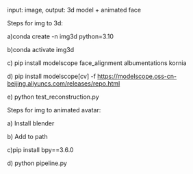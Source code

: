 
input: image, output: 3d model + animated face

Steps for img to 3d:

a)conda create -n img3d python=3.10

b)conda activate img3d 

c) pip install modelscope face_alignment albumentations kornia

d) pip install modelscope[cv] -f https://modelscope.oss-cn-beijing.aliyuncs.com/releases/repo.html

e) python test_reconstruction.py


Steps for img to animated avatar:

a) Install blender

b) Add to path

c)pip install bpy==3.6.0

d) python pipeline.py
